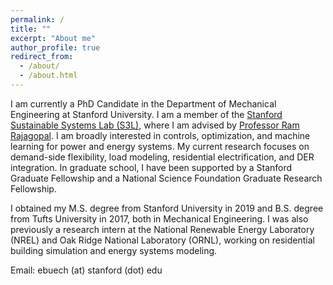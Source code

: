 ```yaml
---
permalink: /
title: ""
excerpt: "About me"
author_profile: true
redirect_from: 
  - /about/
  - /about.html
---
```


I am currently a PhD Candidate in the Department of Mechanical Engineering at Stanford University. I am a member of the [Stanford Sustainable Systems Lab (S3L)](https://ramr.sites.stanford.edu/), where I am advised by [Professor Ram Rajagopal](https://profiles.stanford.edu/ram-rajagopal). I am broadly interested in controls, optimization, and machine learning for power and energy systems. My current research focuses on demand-side flexibility, load modeling, residential electrification, and DER integration. In graduate school, I have been supported by a Stanford Graduate Fellowship and a National Science Foundation Graduate Research Fellowship.


I obtained my M.S. degree from Stanford University in 2019 and B.S. degree from Tufts University in 2017, both in Mechanical Engineering. I was also previously a research intern at the National Renewable Energy Laboratory (NREL) and Oak Ridge National Laboratory (ORNL), working on residential building simulation and energy systems modeling. 

Email: ebuech (at) stanford (dot) edu
